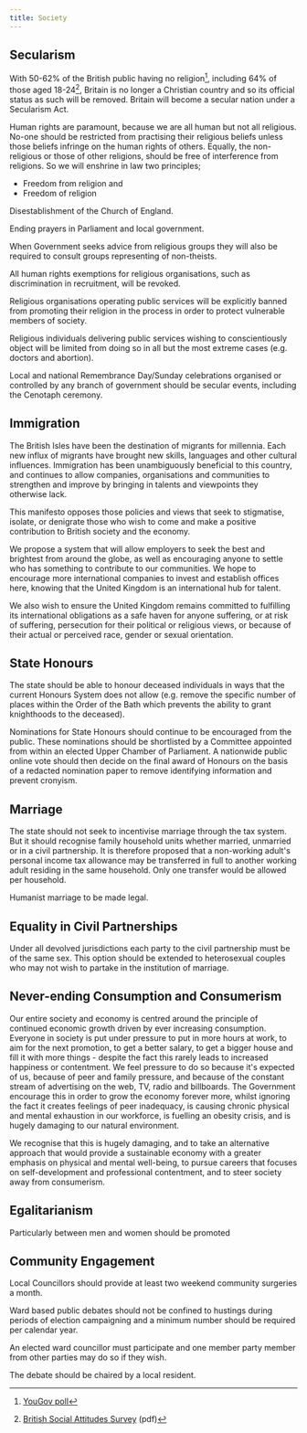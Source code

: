 ```yaml
---
title: Society
---
```


## Secularism

With 50-62% of the British public having no religion[^yougov-religion], including 64% of those aged 18-24[^bsa-religion], Britain is no longer a Christian country and so its official status as such will be removed. Britain will become a secular nation under a Secularism Act.

[^bsa-religion]: [British Social Attitudes Survey](http://ir2.flife.de/data/natcen-social-research/igb_html/pdf/chapters/BSA28_12Religion.pdf) (pdf)

[^yougov-religion]: [YouGov poll](http://www.secularism.org.uk/news/2015/04/as-cameron-says-uk-still-a-christian-country-62-percent-tell-yougov-they-are-not-religious)


Human rights are paramount, because we are all human but not all religious. No-one should be restricted from practising their religious beliefs unless those beliefs infringe on the human rights of others. Equally, the non-religious or those of other religions, should be free of interference from religions. So we will enshrine in law two principles;

   * Freedom from religion and
   * Freedom of religion

Disestablishment of the Church of England.

Ending prayers in Parliament and local government.

When Government seeks advice from religious groups they will also be required to consult groups representing of non-theists.

All human rights exemptions for religious organisations, such as discrimination in recruitment, will be revoked.

Religious organisations operating public services will be explicitly banned from promoting their religion in the process in order to protect vulnerable members of society.

Religious individuals delivering public services wishing to conscientiously object will be limited from doing so in all but the most extreme cases (e.g. doctors and abortion). 

Local and national Remembrance Day/Sunday celebrations organised or controlled by any branch of government should be secular events, including the Cenotaph ceremony.

## Immigration

The British Isles have been the destination of migrants for millennia. Each new influx of migrants have brought new skills, languages and other cultural influences. Immigration has been unambiguously beneficial to this country, and continues to allow companies, organisations and communities to strengthen and improve by bringing in talents and viewpoints they otherwise lack. 

This manifesto opposes those policies and views that seek to stigmatise, isolate, or denigrate those who wish to come and make a positive contribution to British society and the economy.

We propose a system that will allow employers to seek the best and brightest from around the globe, as well as encouraging anyone to settle who has something to contribute to our communities. We hope to encourage more international companies to invest and establish offices here, knowing that the United Kingdom is an international hub for talent. 

We also wish to ensure the United Kingdom remains committed to fulfilling its international obligations as a safe haven for anyone suffering, or at risk of suffering, persecution for their political or religious views, or because of their actual or perceived race, gender or sexual orientation.

## State Honours

The state should be able to honour deceased individuals in ways that the current Honours System does not allow (e.g. remove the specific number of places within the Order of the Bath which prevents the ability to grant knighthoods to the deceased). 

Nominations for State Honours should continue to be encouraged from the public. These nominations should be shortlisted by a Committee appointed from within an elected Upper Chamber of Parliament. A nationwide public online vote should then decide on the final award of Honours on the basis of a redacted nomination paper to remove identifying information and prevent cronyism.

## Marriage

The state should not seek to incentivise marriage through the tax system. But it should recognise family household units whether married, unmarried or in a civil partnership. It is therefore proposed that a non-working adult's personal income tax allowance may be transferred in full to another working adult residing in the same household. Only one transfer would be allowed per household.

Humanist marriage to be made legal.

## Equality in Civil Partnerships

Under all devolved jurisdictions each party to the civil partnership must be of the same sex. This option should be extended to heterosexual couples who may not wish to partake in the institution of marriage. 

## Never-ending Consumption and Consumerism

Our entire society and economy is centred around the principle of continued economic growth driven by ever increasing consumption. Everyone in society is put under pressure to put in more hours at work, to aim for the next promotion, to get a better salary, to get a bigger house and fill it with more things - despite the fact this rarely leads to increased happiness or contentment. We feel pressure to do so because it's expected of us, because of peer and family pressure, and because of the constant stream of advertising on the web, TV, radio and billboards. The Government encourage this in order to grow the economy forever more, whilst ignoring the fact it creates feelings of peer inadequacy, is causing chronic physical and mental exhaustion in our workforce, is fuelling an obesity crisis, and is hugely damaging to our natural environment.

We recognise that this is hugely damaging, and to take an alternative approach that would provide a sustainable economy with a greater emphasis on physical and mental well-being, to pursue careers that focuses on self-development and professional contentment, and to steer society away from consumerism.

## Egalitarianism

Particularly between men and women should be promoted

## Community Engagement

Local Councillors should provide at least two weekend community surgeries a month.

Ward based public debates should not be confined to hustings during periods of election campaigning and a minimum number should be required per calendar year.  

An elected ward councillor must participate and one member party member from other parties may do so if they wish.

The debate should be chaired by a local resident.

